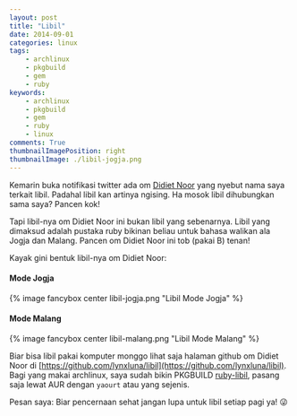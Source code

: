 ```yaml
---
layout: post
title: "Libil"
date: 2014-09-01
categories: linux
tags:
    - archlinux
    - pkgbuild
    - gem
    - ruby
keywords:
    - archlinux
    - pkgbuild
    - gem
    - ruby
    - linux
comments: True
thumbnailImagePosition: right
thumbnailImage: ./libil-jogja.png
---
```


Kemarin buka notifikasi twitter ada om [Didiet Noor](https://twitter.com/lynxluna) yang nyebut nama saya terkait libil. Padahal libil kan artinya ngising. Ha mosok libil dihubungkan sama saya? Pancen kok!
<!--more-->

Tapi libil-nya om Didiet Noor ini bukan libil yang sebenarnya. Libil yang dimaksud adalah pustaka ruby bikinan beliau untuk bahasa walikan ala Jogja dan Malang. Pancen om Didiet Noor ini tob (pakai B) tenan!

Kayak gini bentuk libil-nya om Didiet Noor:

#### Mode Jogja
{% image fancybox center libil-jogja.png "Libil Mode Jogja" %}

#### Mode Malang
{% image fancybox center libil-malang.png "Libil Mode Malang" %}

Biar bisa libil pakai komputer monggo lihat saja halaman github om Didiet Noor di [https://github.com/lynxluna/libil](https://github.com/lynxluna/libil). Bagi yang makai archlinux, saya sudah bikin PKGBUILD [ruby-libil](https://aur.archlinux.org/packages/ruby-libil/), pasang saja lewat AUR dengan `yaourt` atau yang sejenis.

Pesan saya:
Biar pencernaan sehat jangan lupa untuk libil setiap pagi ya! 😜
